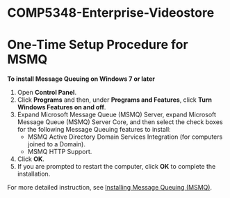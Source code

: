 # COMP5348-Enterprise-Videostore


#  One-Time Setup Procedure for MSMQ
__To install Message Queuing on Windows 7 or later__
1. Open __Control Panel__.
2. Click __Programs__ and then, under __Programs and Features__, click __Turn Windows Features on and off__.
3. Expand Microsoft Message Queue (MSMQ) Server, expand Microsoft Message Queue (MSMQ) Server Core, and then select the check boxes for the following Message Queuing features to install:
   - MSMQ Active Directory Domain Services Integration (for computers joined to a Domain).
   - MSMQ HTTP Support.
4. Click __OK__.
5. If you are prompted to restart the computer, click __OK__ to complete the installation.

For more detailed instruction, see [Installing Message Queuing (MSMQ)](https://msdn.microsoft.com/en-us/library/aa967729(v=vs.110).aspx).
